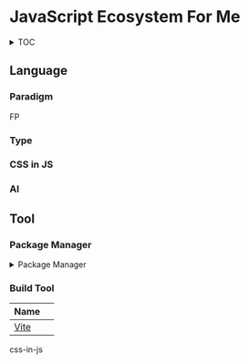 # JavaScript Ecosystem For Me
<details>
<summary>TOC</summary>

1. architecture
2. develop
    1. programming
        1. [frontend](/develop/programming/frontend.md)
        2. [backend](/develop/programming/backend.md)
3. Ops 
</details>

## Language
### Paradigm
FP
### Type
### CSS in JS
### AI

## Tool
### Package Manager
<details>
<summary>Package Manager</summary>

| Name  |  |
| ------------- | ------------- |
| [NPM](https://www.npmjs.com/)  |  |
| [pnpm](https://pnpm.io/)  |   |
| [Yarn](https://yarnpkg.com/)  |   |

</details>


### Build Tool
| Name  |  |
| ------------- | ------------- |
| [Vite](https://vite.dev/) |  |

css-in-js